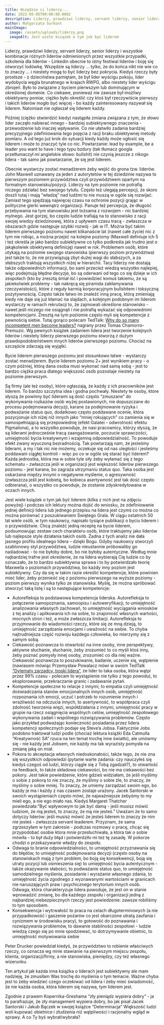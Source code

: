 ```yaml
---
title: Wszędzie ci liderzy...
date: 2022-05-05T00:00:00.000Z
description: Liderzy, prawdziwi liderzy, servant liderzy, senior liderzy
author: Małgorzata Surkont
mainImage:
  image: /assets/uploads/liderzy.png
  imageAlt: Jest wiele książek o tym jak być liderem
---
```

Liderzy, prawdziwi liderzy, servant liderzy, senior liderzy i wszystkie kombinacje różnych liderów odmienionych przez wszystkie przypadki, szkolenia dla liderów - Linkedin obecnie to istny festiwal liderów i boję się otworzyć lodówkę. Wszędzie są liderzy … tylko, że do końca nikt nie wie co to znaczy … i niestety mogą to być liderzy bez pokrycia.
Kiedyś rzeczy były prostsze - z dzieciństwa pamiętam, że był lider wyścigu pokoju, lider wydobycia węgla brunatnego w krajach RWPG,  albo niestety lider wyścigu zbrojeń. Było to związane z byciem pierwszym lub dominującym w określonej domenie. Co ciekawe, ponieważ nie zawsze był możliwy obiektywny pomiar, ciężko było określić czy ktoś był rzeczywiście pierwszy i takich liderów mogło być więcej - bo każdy zainteresowany nazywał się liderem. Natomiast nie ogłaszał się liderem każdy.

Później (ciężko stwierdzić kiedy) nastąpiła zmiana związana z tym, że słowo lider zaczęło nabierać innego - bardziej subiektywnego znaczenia - przewodzenie lub inaczej wpływanie.
Co nie ułatwiło zadania bardziej precyzyjnego zdefiniowania tego pojęcia z racji braku obiektywnej metody pomiaru. A od tego już krok do sytuacji kiedy każdy może ogłosić się liderem i może to znaczyć tyle co nic.
Powtarzanie: lead by example, be a leader you want to have i tego typu bzdury (tak tłumacz googla przetłumaczył mi angielskie słowo: bullshit) nie czynią jeszcze z nikogo lidera - tak samo jak powtarzanie, że się jest liderem.

Obecnie wystarczy zostać menadżerem żeby wejść do grona tzw. liderów. John Maxwell uznawany za jeden z autorytetów w tej dziedzinie nazywa to pierwszym poziomem przywództwa czyli przywództwem opartym na formalnym stanowisku/pozycji. Liderzy na tym poziomie nie potrafią niczego zdziałać bez swojego tytułu. Często też ulegają percepcji, że skoro doszli tutaj i mają “władzę” nad ludźmi to nie muszą w ogóle się rozwijać. Zamiast tego spędzają najwięcej czasu na ochronie pozycji grając w polityczne gierki wewnątrz organizacji. Panuje też percepcja, że długość przebywania na tym stanowisku jest tożsama z rozwojem - nic bardziej mylnego. Jest gorzej, bo często ludzie trafiają na to stanowisko z racji swojej wiedzy dziedzinowej, która z upływem czasu tracą - zwłaszcza w obszarach gdzie następuje szybki rozwój - jak w IT. Można być takim liderem pierwszego poziomu nawet kilkanaście lat (nawet całe życie) nic z tym nie robiąc, a można przejść na kolejne poziomy (Maxwell definiuje ich 5 i też określa je jako bardzo subiektywne co tylko podkreśla jak trudno jest o jakąkolwiek obiektywną definicję) nawet w rok. Problemem osób, które utykają na poziomie swojego stanowiska (pierwszy poziom przywództwa) jest także to, że nie przywiązują zbyt dużej wagi do słabszych, a za słabszych traktują wszystkich niżej w hierarchii. Tacy liderzy nie dostają także odpowiednich informacji, bo sami przecież wiedzą wszystko najlepiej, więc podejmują błędne decyzje, bo są oderwani od tego co się dzieje w ich zespołach (kto by zresztą śmiał iść i powiedzieć komuś takiemu, że są jakiekolwiek problemy - tak nakręcą się piramida zakłamywania rzeczywistości), które z reguły karmią korporacyjnym bullshitem i toksyczną pozytywnością. Często także łatwo im znaleźć inną pracę, którą zmieniają kiedy nie daje się już kłamać na slajdach, a kolejnym podobnym im liderom wystarczy w ramach rekrutacji to, że zajmowali określone stanowisko - nawet jeśli niczego nie osiągnęli i nie potrafią wykazać się odpowiednimi kompetencjami. Zresztą na tym poziomie często myli się kompetencje z pewnością siebie. Tutaj gorąco polecam TedTalk: [Why do so many incompetent men become leaders?](https://www.youtube.com/watch?v=zeAEFEXvcBg) nagrany przez Tomas Chamorro-Premuzic. Wg pewnych książek zadaniem lidera jest tworzenie kolejnych liderów i niestety liderzy pierwszego poziomu stworzą z dużym prawdopodobieństwem innych liderów pierwszego poziomu. Chociaż na szczęście zdarzają się wyjątki.

Bycie liderem pierwszego poziomu jest stosunkowo łatwe - wystarczy zostać menadżerem. Bycie liderem poziomu 2+ jest wynikiem pracy - o czym później, którą dana osoba musi wykonać nad samą sobą - jest to bardzo ciężka praca dlatego większość osób pozostaje niestety na poziomie pierwszym.

Są firmy (ale też osoby), które ogłaszają, że każdy z ich pracowników jest liderem. To bardzo szczytna idea i godna pochwały. Niestety te osoby, które słyszą że powinny być liderami są dość często “zmuszane” do wykonywania rozkazów osób wyżej postawionych, nie dopuszczane do procesu podejmowania decyzji, karane za podejmowanie ryzyka i podważanie status quo, dodatkowo często poddawane ocenie, która pozycjonuje ich niżej niż innych jako “mniej rokujących” co zamienia się w samospełniającą się przepowiednię (efekt Galatei - odwrotność efektu Pigmaliona), a to wszystko powoduje, że nasi pracownicy, którzy słyszą, że są liderami jednocześnie tracą zaangażowanie, poczucie sprawczości, umiejętność bycia kreatywnym i wzajemną odpowiedzialność. To powoduje efekt zwany wyuczoną bezradnością. Tak powtarzają nam, że jesteśmy liderami, a my i tak nic nie możemy, oczekuje się od nas uległości i jesteśmy poddawani ciągłej kontroli -  więc po co w ogóle się starać być liderem? 
Każda jednostka, która ma w sobie tyle siły żeby wyłamać się z tego schematu - zwłaszcza jeśli w organizacji jest większość liderów pierwszego poziomu - jest karana, bo zagraża utrzymaniu status quo. Taka osoba jest oskarżana między innymi o negatywne myślenie, o agresywność (zwłaszcza jeśli jest kobietą, bo kobieca asertywność jest tak dość często odbierana), o wszystko co powoduje, że zostanie zdyskredytowana w oczach innych.

Jest wiele książek o tym jak być liderem (kilka z nich jest na zdjęciu powyżej) i podczas ich lektury można dojść do wniosku, że zdefiniowanie jednej definicji lidera lub jednego przepisu na lidera jest czymś co można co można porównać z poszukiwaniem Świętego Grala. W ciągu ostatnich 50 lat wiele osób, w tym naukowcy, napisało tysiące publikacji o byciu liderem i o przywództwie. Chcą znaleźć jedną receptę na bycie liderem, podsumowując zestaw cech charakteru osób, które traktujemy jako liderów lub najlepsze style działania takich osób. Żadna z tych analiz nie dała jasnego profilu idealnego lidera – dzięki Bogu. Gdyby naukowcy stworzyli szablonowy styl przywództwa, ludzie nieustannie próbowaliby go naśladować - to nie byłoby dobre, bo nie byłoby autentyczne.
Według mnie najbardziej trafne jest określenie, że na lidera wybierają Cię ludzie co by oznaczało, że to bardzo subiektywna sprawa i to by potwierdzało teorię Maxwella o poziomach przywództwa, bo każdy inny poziom jest subiektywny. 
Czy da się w takim razie określić kompetencje, które powinien mieć lider,  żeby przenieść się z poziomu pierwszego na wyższe poziomy - poziom pierwszy wynika tylko ze stanowiska. Myślę, że można spróbować stworzyć taką listę i są to następujące kompetencje:

* Autorefleksja to podstawowa kompetencja liderska. Autorefleksja to połączenie samopoznania, samoopisu i autoweryfikacji, to umiejętność analizowania własnych zachowań, to umiejętność wyciągania wniosków z tej analizy i aplikowania ich na sobie, to znajomość własnych wartości, mocnych stron i też, a może zwłaszcza limitacji. Autorefleksja to przyjmowanie do wiadomości rzeczy, które się ze mną dzieją, to umiejętność zarządzania emocjami i uważność na siebie. To chyba najtrudniejsza część rozwoju każdego człowieka, bo mierzymy się z samym sobą.
* Ciekawość poznawcza to otwartość na inne osoby, inne perspektywy, aktywne słuchanie, słuchanie, żeby zrozumieć to co myśli ktoś inny, żeby poznać pomysły innej osoby, zrozumieć co dla niej ważne. Ciekawość poznawcza to poszukiwanie, badanie, uczenie się, wątpienie (nawiasem mówiąc Przemysław Powalacz mówi w swoim TedTalk  [“Dylematy zarządcy, troski lidera”](https://www.youtube.com/watch?v=d7W8up8jzEY), że lider to taka osoba, która wątpi przez 99% czasu - polecam to wystąpienie nie tylko z tego powodu), to eksplorowanie, przekraczanie granic i zadawanie pytań.
* Kompetencje społeczne to relacje z innymi, to empatia czyli umiejętność doświadczania stanów emocjonalnych innych osób, umiejętność rozpoznania ich emocji, uczuć i potrzeb to rozumienie innych i wrażliwość na odczucia innych, to asertywność, to współpraca czyli zdolność tworzenia więzi, współdziałania z innymi, umiejętność pracy w grupie na rzecz osiągnięcia wspólnych celów, umiejętność zespołowego wykonywania zadań i wspólnego rozwiązywania problemów. Często jako przykład podważając konieczność posiadania przez lidera kompetencji społecznych podaje się Steve’a Jobsa. Faktycznie Jobs podobno traktował ludzi podle (chociaż lektura książki Eda Catmulla “Kreatywność SA” rzuca na ten temat trochę inne światło), ale umówmy się - nie każdy jest Jobsem, nie każdy ma tak wyrazisty pomysła na zmianę jaką on miał.
* Pokora to akceptacja własnych niedoskonałości, także tego, że nie zna się wszystkich odpowiedzi (pytanie warte zadania: czy nauczyłeś się kiedyś czegoś od ludzi, którzy ciągle się z Tobą zgadzali?), to otwartość na feedback, to także składowa ciekawości, bo nie ma ciekawości bez pokory. Jest takie powiedzenie, które gdzieś widziałam, że jeśli myślimy o sobie z pokorą to nie znaczy, że myślimy o sobie źle, to znaczy, że myślimy o sobie mniej. To znaczy, że umiemy zarządzać swoim ego, bo każdy je ma i każdy z nas czasem zostaje urażony. Jacek Santorski w swoich wystąpieniach często mówi, że najważniejsze żebyśmy to my mieli ego, a nie ego miało nas. Kiedyś Margaret Thatcher powiedziała:”Być wpływowym to jak być damą - jeśli musisz mówić ludziom, że nią jesteś, to znaczy, że nią nie jesteś.” Uważam że to samo dotyczy liderów: jeśli musisz mówić że jesteś liderem to znaczy że nim nie jesteś - zwłaszcza servant leaderem. Przyznam, że sama zgrzeszyłam w tym zakresie  - podczas rozmowy o pracę, chcąc się przypodobać osobie ktora mnie przesłuchiwała, a która tak o sobie mówiła - to był duży błąd i potwierdziło mi też tę zasadę. W pokorze chodzi o przekazywanie władzy do zespołu.
* Odwaga to branie odpowiedzialności, to umiejętność przyznawania się do błędów, to umiejętność podejmowania decyzji (często osoby na stanowiskach mają z tym problem, bo boją się konsekwencji, boją się utraty pozycji lub ośmieszenia się) to umiejętność bycia autentycznym - także okazywanie słabości, to podważanie status quo, to umiejętność samodzielnego myślenia, posiadanie i wyrażanie własnego zdania, to umiejętność życia zgodnego z wyznawanymi wartościami w granicach nie naruszających praw i psychicznego terytorium innych osób. Odwaga, która charakteryzuje lidera powoduje, że jest on w stanie wprowadzić zmianę, bo dla każdego zespołu i organizacji jedną z najbardziej niebezpiecznych rzeczy jest powiedzenie: zawsze robiliśmy to tym sposobem. 
* Konsekwencja i wytrwałość to praca na celach długoterminowych (a nie przypadkowość i gaszenie pożarów co jest obarczone utratą zaufania i cynizmem w środowisku pracy), to gotowość do poznawania i rozwiązywania problemów, to dawanie stabilności zespołowi - ludzie wiedzą czego się po mnie spodziewać, to dotrzymywanie obietnic, to umiejętność motywowania siebie

Peter Drucker powiedział kiedyś, że przywództwo to robienie właściwych rzeczy, co oznacza wg mnie stawianie na pierwszym miejscu zespołu, klienta, organizacji/firmy, a nie stanowiska, pieniędzy, czy też własnego wizerunku. 

Ten artykuł jak każda inna książka o liderach jest subiektywny ale mam nadzieję, że zmusiłam Was trochę do myślenia o tym temacie. Ważne chyba jest to żeby wiedzieć czego oczekiwać od lidera i żeby mieć świadomość, że nie każda osoba, która liderem się nazywa, tym liderem jest. 

Zgodnie z prawem Kopernika-Greshama “zły pieniądz wypiera dobry” - ja to parafrazuje, że zły management wypiera dobry, bo jak pisał Jacek Santorski i Jakub Bączek w swojej książce “Determinacja” Większość ludzi woli kupować obietnice i złudzenia niż wątpliwości i racjonalny wgląd w sprawy. A co Ty byś wybrał/wybrała?

